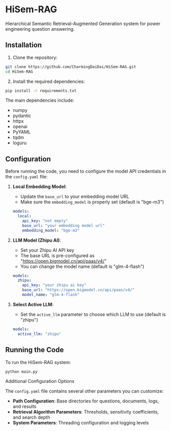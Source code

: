# HiSem-RAG

Hierarchical Semantic Retrieval-Augmented Generation system for power engineering question answering.

## Installation

1. Clone the repository:

```bash
git clone https://github.com/CharmingDaiDai/HiSem-RAG.git
cd HiSem-RAG
```

2. Install the required dependencies:

```bash
pip install -r requirements.txt
```

The main dependencies include:

- numpy
- pydantic
- httpx
- openai
- PyYAML
- tqdm
- loguru

## Configuration

Before running the code, you need to configure the model API credentials in the `config.yaml` file:

1. **Local Embedding Model**:

   - Update the `base_url` to your embedding model URL
   - Make sure the `embedding_model` is properly set (default is "bge-m3")

   ```yaml
   models:
     local:
       api_key: "not empty"
       base_url: "your embedding model url"
       embedding_model: "bge-m3"
   ```
2. **LLM Model (Zhipu AI)**:

   - Set your Zhipu AI API key
   - The base URL is pre-configured as "https://open.bigmodel.cn/api/paas/v4/"
   - You can change the model name (default is "glm-4-flash")

   ```yaml
   models:
     zhipu:
       api_key: "your zhipu ai key"
       base_url: "https://open.bigmodel.cn/api/paas/v4/"
       model_name: "glm-4-flash"
   ```
3. **Select Active LLM**:

   - Set the `active_llm` parameter to choose which LLM to use (default is "zhipu")

   ```yaml
   models:
     active_llm: "zhipu"
   ```

## Running the Code

To run the HiSem-RAG system:

```bash
python main.py
```

Additional Configuration Options

The `config.yaml` file contains several other parameters you can customize:

- **Path Configuration**: Base directories for questions, documents, logs, and results
- **Retrieval Algorithm Parameters**: Thresholds, sensitivity coefficients, and search depth
- **System Parameters**: Threading configuration and logging levels
